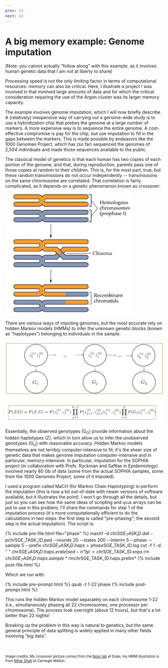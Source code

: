 ```yaml
---
prev: 11
next: 13
---
```


# A big memory example: Genome imputation

(Note: you cannot actually "follow along" with this example, as it involves
human genetic data that I am not at liberty to share)

Processing speed is not the only limiting factor in terms of computational
resources: memory can also be critical.  Here, I illustrate a project I was
involved in that involved large amounts of data and for which the critical
consideration requiring the use of the Argon cluster was its larger memory
capacity.

The example involves genome imputation, which I will now briefly describe.  A
(relatively) inexpensive way of carrying out a genome-wide study is to use a
hybridization chip that probes the genome at a large number of markers.  A more
expensive way is to sequence the entire genome.  A cost-effective compromise is
pay for the chip, but use imputation to fill in the gaps between the markers.
This is made possible by endeavors like the 1000 Genomes Project, which has (so
far) sequenced the genomes of 2,504 individuals and made those sequences
available to the public.

The classical model of genetics is that each human has two copies of each
portion of the genome, and that, during reproduction, parents pass one of those
copies at random to their children.  This is, for the most part, true, but these
random transmissions do not occur independently -- transmissions on the same
chromosome are correlated.  That correlation is fairly complicated, as it
depends on a genetic phenomenon known as crossover:

<img class="img-fluid mx-auto d-block" src="img/crossover.jpg">

There are various ways of imputing genomes, but the most accurate rely on hidden
Markov models (HMMs) to infer the unknown genetic blocks (known as "haplotypes")
belonging to individuals in the sample:

<img class="img-fluid mx-auto d-block" src="img/hmm.png">

Essentially, the observed genotypes (G<sub>O</sub>) provide information about
the hidden haplotypes (Z), which in turn allow us to infer the unobserved
genotypes (G<sub>U</sub>) with reasonable accuracy.  Hidden Markov models
themselves are not terribly computer-intensive to fit; it's the sheer size of
genetic data that makes genome imputation computer-intensive and in particular,
memory-intensive.  In particular, imputation for the SOPHIA project (in
collaboration with Profs. Ryckman and Saftlas in Epidemiology) involved nearly
80 Gb of data (some from the actual SOPHIA samples, some from the 1000 Genomes
Project, some of it imputed).

I used a program called MaCH (for Markov Chain Haplotyping) to perform the
imputation (this is now a bit out-of-date with newer versions of software
available, but it illustrates the point).  I won't go through all the details,
but just so you can see how the same ideas of scripting and `qsub` arrays can be
put to use in this problem, I'll share the commands for step 1 of the imputation
process (it's more computationally efficient to do the calculations in two
steps: the first step is called "pre-phasing"; the second step is the actual
imputation).  The script is:

{% include pre-file.html file="phase" %}
mach1 -d chr$SGE_TASK_ID.dat -p chr$SGE_TASK_ID.ped --rounds 20 --states 200 --interim 5 --phase --sample 5 --prefix chr$SGE_TASK_ID.haps > phase$SGE_TASK_ID.log
cut -f 1 -d " " chr$SGE_TASK_ID.haps.erate | sed -n '1!p' > chr$SGE_TASK_ID.snps
rm chr$SGE_TASK_ID.haps.sample*
rm chr$SGE_TASK_ID.haps.prelim*
{% include post-file.html %}

Which we run with:

{% include pre-prompt.html %}
qsub -t 1-22 phase
{% include post-prompt.html %}

This runs the hidden Markov model separately on each chromosome 1-22 (i.e.,
simultaneously phasing all 22 chromosomes, one processor per chromosome).  The
process took overnight (about 12 hours), but that's a lot better than 22 nights!

Breaking up the problem in this way is natural to genetics, but the same general
principle of data splitting is widely applied in many other fields involving
"big data".

<p style="margin-top: 50px; font-size:80%">Image credits: My crossover picture comes from the <a href="http://biology.duke.edu/noorlab/projects.html">Noor lab</a> at Duke; my HMM illustration is from <a href="https://www.cs.cmu.edu/~nihars">Nihar Shah</a> at Carnegie Mellon.
